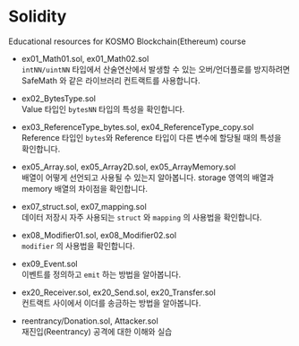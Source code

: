 # Solidity

Educational resources for KOSMO Blockchain(Ethereum) course

* ex01_Math01.sol, ex01_Math02.sol  
`intNN/uintNN` 타입에서 산술연산에서 발생할 수 있는 오버/언더플로를 방지하려면 SafeMath 와 같은 라이브러리 컨트랙트를 사용합니다.

* ex02_BytesType.sol  
Value 타입인 `bytesNN` 타입의 특성을 확인합니다. 

* ex03_ReferenceType_bytes.sol, ex04_ReferenceType_copy.sol  
Reference 타입인 `bytes`와 Reference 타입이 다른 변수에 할당될 때의 특성을 확인합니다.

* ex05_Array.sol, ex05_Array2D.sol, ex05_ArrayMemory.sol   
배열이 어떻게 선언되고 사용될 수 있는지 알아봅니다. storage 영역의 배열과 memory 배열의 차이점을 확인합니다.

* ex07_struct.sol, ex07_mapping.sol   
데이터 저장시 자주 사용되는 `struct` 와 `mapping` 의 사용법을 확인합니다.

* ex08_Modifier01.sol, ex08_Modifier02.sol  
`modifier` 의 사용법을 확인합니다.

* ex09_Event.sol  
이벤트를 정의하고 `emit` 하는 방법을 알아봅니다.

* ex20_Receiver.sol, ex20_Send.sol, ex20_Transfer.sol  
컨트랙트 사이에서 이더를 송금하는 방법을 알아봅니다.

* reentrancy/Donation.sol, Attacker.sol  
재진입(Reentrancy) 공격에 대한 이해와 실습
 
